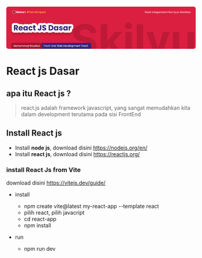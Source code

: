 ![Image Banner!](assets/react-banner.png "Javascript")
# **React js Dasar**
## apa itu React js ?
> react.js adalah framework javascript, yang sangat memudahkan kita dalam development terutama pada sisi FrontEnd

## Install React js 
- Install **node js**, download disini https://nodejs.org/en/
- Install **react js**, download disini https://reactjs.org/

### install React Js from Vite
download disini https://vitejs.dev/guide/

- install
    - npm create vite@latest my-react-app --template react
    - pilih react, pilih javacript
    - cd react-app
    - npm install

- run
    - npm run dev
